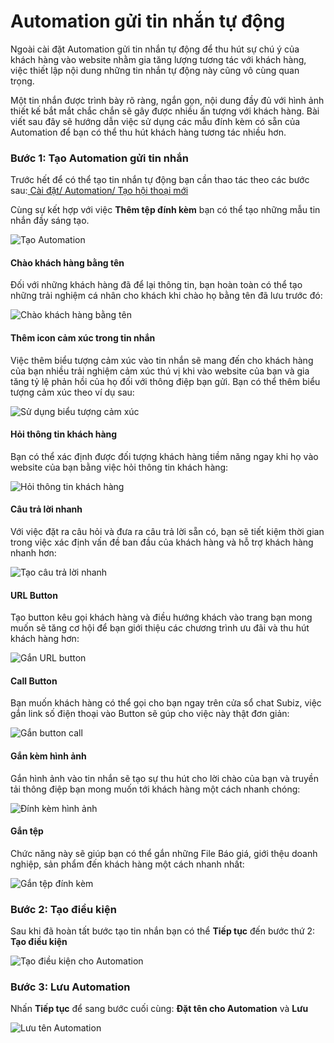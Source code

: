 # Automation gửi tin nhắn tự động

Ngoài cài đặt Automation gửi tin nhắn tự động để thu hút sự chú ý của khách hàng vào website nhằm gia tăng lượng tương tác với khách hàng, việc thiết lập nội dung những tin nhắn tự động này cũng vô cùng quan trọng. 

Một tin nhắn được trình bày rõ ràng,  ngắn gọn, nội dung đầy đủ với hình ảnh thiết kế bắt mắt chắc chắn sẽ gây được nhiều ấn tượng với khách hàng. Bài viết sau đây sẽ hướng dẫn việc sử dụng các mẫu đính kèm có sẵn của Automation để bạn có thể thu hút khách hàng tương tác nhiều hơn.

### Bước 1: Tạo Automation gửi tin nhắn

Trước hết để có thể tạo tin nhắn tự động bạn cần thao tác theo các bước sau:[ Cài đặt/ Automation/ Tạo hội thoại mới](https://app.subiz.com/settings/automations)

Cùng sự kết hợp với việc **Thêm tệp đính kèm** bạn có thể tạo những mẫu tin nhắn đầy sáng tạo.

![T&#x1EA1;o Automation](../../../.gitbook/assets/them-tep-1.png)

#### Chào khách hàng bằng tên

Đối với những khách hàng đã để lại thông tin, bạn hoàn toàn có thể tạo những trải nghiệm cá nhân cho khách khi chào họ bằng tên đã lưu trước đó:

![Ch&#xE0;o kh&#xE1;ch h&#xE0;ng b&#x1EB1;ng t&#xEA;n](../../../.gitbook/assets/chao-bang-ten-1.png)

#### Thêm icon cảm xúc trong tin nhắn

Việc thêm biểu tượng cảm xúc vào tin nhắn sẽ mang đến cho khách hàng của bạn nhiều trải nghiệm cảm xúc thú vị khi vào website của bạn và gia tăng tỷ lệ phản hồi của họ đối với thông điệp bạn gửi. Bạn có thể thêm biểu tượng cảm xúc theo ví dụ sau:

![S&#x1EED; d&#x1EE5;ng bi&#x1EC3;u t&#x1B0;&#x1EE3;ng c&#x1EA3;m x&#xFA;c](../../../.gitbook/assets/emotion-1.png)

#### **Hỏi thông tin khách hàng**

Bạn có thể xác định được đối tượng khách hàng tiềm năng ngay khi họ vào website của bạn bằng việc hỏi thông tin khách hàng:

![H&#x1ECF;i th&#xF4;ng tin kh&#xE1;ch h&#xE0;ng](../../../.gitbook/assets/hoi-thong-tin-khach-hang-1.png)

#### **Câu trả lời nhanh**

Với việc đặt ra câu hỏi và đưa ra câu trả lời sẵn có, bạn sẽ tiết kiệm thời gian trong việc xác định vấn đề ban đầu của khách hàng và hỗ trợ khách hàng nhanh hơn:

![T&#x1EA1;o c&#xE2;u tr&#x1EA3; l&#x1EDD;i nhanh](../../../.gitbook/assets/button-hoi-1.png)

#### URL Button

Tạo button kêu gọi khách hàng và điều hướng khách vào trang bạn mong muốn sẽ tăng cơ hội để bạn giới thiệu các chương trình ưu đãi và thu hút khách hàng hơn:

![G&#x1EAF;n URL button](../../../.gitbook/assets/url-button-2.png)

#### Call Button

Bạn muốn khách hàng có thể gọi cho bạn ngay trên cửa sổ chat Subiz, việc gắn link số điện thoại vào Button sẽ gúp cho việc này thật đơn giản:

![G&#x1EAF;n button call](../../../.gitbook/assets/gan-button-call-1.png)

#### **Gắn kèm hình ảnh**

Gắn hình ảnh vào tin nhắn sẽ tạo sự thu hút cho lời chào của bạn và truyền tải thông điệp bạn mong muốn tới khách hàng một cách nhanh chóng:

![&#x110;&#xED;nh k&#xE8;m h&#xEC;nh &#x1EA3;nh](../../../.gitbook/assets/dinh-kem-anh-2%20%281%29.png)

#### Gắn tệp 

Chức năng này sẽ giúp bạn có thể gắn những File Báo giá, giới thệu doanh nghiệp, sản phẩm đến khách hàng một cách nhanh nhất:

![G&#x1EAF;n t&#x1EC7;p &#x111;&#xED;nh k&#xE8;m](../../../.gitbook/assets/gan-tep-1.png)

### Bước 2: Tạo điều kiện

Sau khi đã hoàn tất bước tạo tin nhắn bạn có thể **Tiếp tục** đến bước thứ 2: **Tạo điều kiện**

![T&#x1EA1;o &#x111;i&#x1EC1;u ki&#x1EC7;n cho Automation](../../../.gitbook/assets/dieu-kien-automation-3.png)

### Bước 3: Lưu Automation

Nhấn **Tiếp tục** để sang bước cuối cùng: **Đặt tên cho Automation** và **Lưu** 

![L&#x1B0;u t&#xEA;n Automation](../../../.gitbook/assets/2019-06-14_11-52-2.png)

